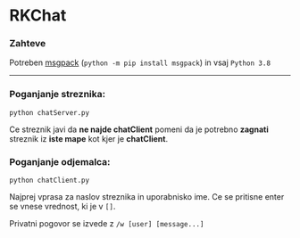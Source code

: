 # RKChat

### Zahteve

Potreben [msgpack](https://pypi.org/project/msgpack/) (`python -m pip install msgpack`) in vsaj `Python 3.8`

---

### Poganjanje streznika:

`python chatServer.py`

Ce streznik javi da **ne najde chatClient** pomeni da je potrebno **zagnati** streznik iz **iste mape** kot kjer je **chatClient**.

### Poganjanje odjemalca:

`python chatClient.py`

Najprej vprasa za naslov streznika in uporabnisko ime. Ce se pritisne enter se vnese vrednost, ki je v `[]`.

Privatni pogovor se izvede z `/w [user] [message...]`
